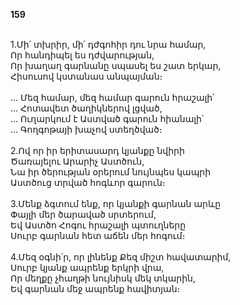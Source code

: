 **159**

\
1.Մի՛ տխրիր, մի՛ դժգոհիր դու նրա համար,\
Որ հանդիպել ես դժվարության,\
Որ խաղաղ գարնանը սպասել ես շատ երկար,\
Հիսուսով կստանաս անպայման։\
\
 ... Մեզ համար, մեզ համար գարուն հրաշալի՝\
 ... Հոտավետ ծաղիկներով լցված,\
 ... Ուղարկում է Աստված գարուն հիանալի՝\
 ... Գողգոթայի խաչով ստեղծված։\
\
2.Ով որ իր երիտասարդ կյանքը նվիրի\
Ծառայելու Արարիչ Աստծուն,\
Նա իր ծերության օրերում նույնպես կապրի\
Աստծուց տրված հոգևոր գարուն։\
\
3.Մենք ձգտում ենք, որ կյանքի գարնան արևը\
Փայլի մեր ծարաված սրտերում,\
Եվ Աստծո Հոգու հրաշալի պտուղները\
Սուրբ գարնան հետ աճեն մեր հոգում։\
\
4.Մեզ օգնի՛ր, որ լինենք Քեզ միշտ հավատարիմ,\
Սուրբ կյանք ապրենք երկրի վրա,\
Որ մեղքը չհաղթի նույնիսկ մեկ տկարին,\
Եվ գարնան մեջ ապրենք հավիտյան։

